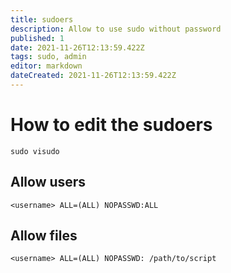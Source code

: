 ```yaml
---
title: sudoers
description: Allow to use sudo without password
published: 1
date: 2021-11-26T12:13:59.422Z
tags: sudo, admin
editor: markdown
dateCreated: 2021-11-26T12:13:59.422Z
---
```


# How to edit the sudoers
`sudo visudo`
## Allow users
`<username> ALL=(ALL) NOPASSWD:ALL`

## Allow files 
`<username> ALL=(ALL) NOPASSWD: /path/to/script`